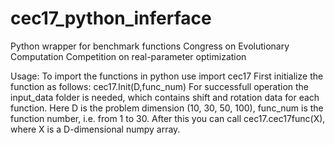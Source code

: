 # cec17_python_inferface
Python wrapper for benchmark functions Congress on Evolutionary Computation Competition on real-parameter optimization

Usage:
To import the functions in python use import cec17
First initialize the function as follows: cec17.Init(D,func_num)
For successfull operation the input_data folder is needed, which contains shift and rotation data for each function.
Here D is the problem dimension (10, 30, 50, 100), func_num is the function number, i.e. from 1 to 30.
After this you can call cec17.cec17func(X), where X is a D-dimensional numpy array.
